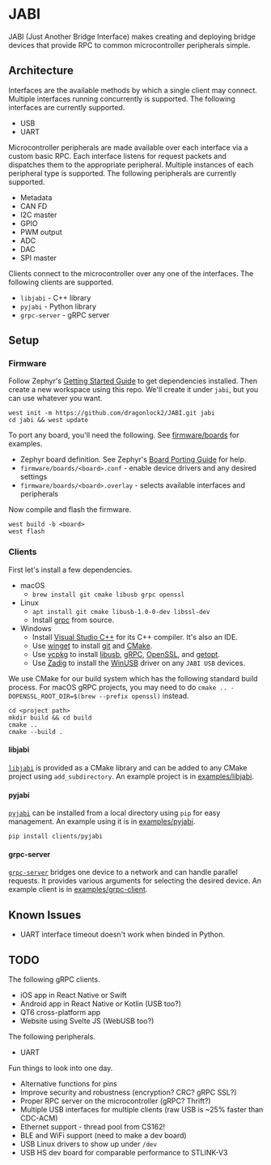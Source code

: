 # JABI

JABI (Just Another Bridge Interface) makes creating and deploying bridge devices that provide RPC to common microcontroller peripherals simple.

## Architecture

Interfaces are the available methods by which a single client may connect. Multiple interfaces running concurrently is supported. The following interfaces are currently supported.

- USB
- UART

Microcontroller peripherals are made available over each interface via a custom basic RPC. Each interface listens for request packets and dispatches them to the appropriate peripheral. Multiple instances of each peripheral type is supported. The following peripherals are currently supported.

- Metadata
- CAN FD
- I2C master
- GPIO
- PWM output
- ADC
- DAC
- SPI master

Clients connect to the microcontroller over any one of the interfaces. The following clients are supported.

- `libjabi` - C++ library
- `pyjabi` - Python library
- `grpc-server` - gRPC server

## Setup

### Firmware

Follow Zephyr's [Getting Started Guide](https://docs.zephyrproject.org/latest/getting_started/index.html) to get dependencies installed. Then create a new workspace using this repo. We'll create it under `jabi`, but you can use whatever you want.

```
west init -m https://github.com/dragonlock2/JABI.git jabi
cd jabi && west update
```

To port any board, you'll need the following. See [firmware/boards](firmware/boards/) for examples.

- Zephyr board definition. See Zephyr's [Board Porting Guide](https://docs.zephyrproject.org/latest/hardware/porting/board_porting.html) for help.
- `firmware/boards/<board>.conf` - enable device drivers and any desired settings
- `firmware/boards/<board>.overlay` - selects available interfaces and peripherals

Now compile and flash the firmware.

```
west build -b <board>
west flash
```

### Clients

First let's install a few dependencies.

- macOS
    - `brew install git cmake libusb grpc openssl`
- Linux
    - `apt install git cmake libusb-1.0-0-dev libssl-dev`
    - Install [grpc](https://github.com/grpc/grpc/blob/master/BUILDING.md) from source.
- Windows
    - Install [Visual Studio C++](https://visualstudio.microsoft.com/vs/features/cplusplus/) for its C++ compiler. It's also an IDE.
    - Use [winget](https://docs.microsoft.com/en-us/windows/package-manager/winget/) to install [git](https://winget.run/pkg/Git/Git) and [CMake](https://winget.run/pkg/Kitware/CMake).
    - Use [vcpkg](https://github.com/microsoft/vcpkg) to install [libusb](https://vcpkg.info/port/libusb), [gRPC](https://vcpkg.info/port/grpc), [OpenSSL](https://vcpkg.info/port/openssl), and [getopt](https://vcpkg.info/port/getopt).
    - Use [Zadig](https://zadig.akeo.ie) to install the [WinUSB](https://github.com/libusb/libusb/wiki/Windows#driver-installation) driver on any `JABI USB` devices.

We use CMake for our build system which has the following standard build process. For macOS gRPC projects, you may need to do `cmake .. -DOPENSSL_ROOT_DIR=$(brew --prefix openssl)` instead.

```
cd <project path>
mkdir build && cd build
cmake ..
cmake --build .
```

#### libjabi

[`libjabi`](clients/libjabi) is provided as a CMake library and can be added to any CMake project using `add_subdirectory`. An example project is in [examples/libjabi](examples/libjabi).

#### pyjabi

[`pyjabi`](clients/pyjabi) can be installed from a local directory using `pip` for easy management. An example using it is in [examples/pyjabi](examples/pyjabi).

```
pip install clients/pyjabi
```

#### grpc-server

[`grpc-server`](clients/grpc-server) bridges one device to a network and can handle parallel requests. It provides various arguments for selecting the desired device. An example client is in [examples/grpc-client](examples/grpc-client).

## Known Issues

- UART interface timeout doesn't work when binded in Python.

## TODO

The following gRPC clients.

- iOS app in React Native or Swift
- Android app in React Native or Kotlin (USB too?)
- QT6 cross-platform app
- Website using Svelte JS (WebUSB too?)

The following peripherals.

- UART

Fun things to look into one day.

- Alternative functions for pins
- Improve security and robustness (encryption? CRC? gRPC SSL?)
- Proper RPC server on the microcontroller (gRPC? Thrift?)
- Multiple USB interfaces for multiple clients (raw USB is \~25% faster than CDC-ACM)
- Ethernet support - thread pool from CS162!
- BLE and WiFi support (need to make a dev board)
- USB Linux drivers to show up under `/dev`
- USB HS dev board for comparable performance to STLINK-V3
